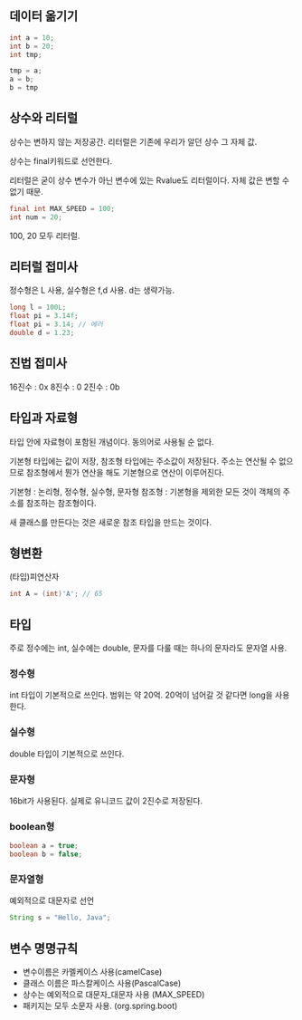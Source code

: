 ## 데이터 옮기기

```java
int a = 10;
int b = 20;
int tmp;

tmp = a;
a = b;
b = tmp
```

## 상수와 리터럴

상수는 변하지 않는 저장공간. 리터럴은 기존에 우리가 알던 상수 그 자체 값.

상수는 final키워드로 선언한다.

리터럴은 굳이 상수 변수가 아닌 변수에 있는 Rvalue도 리터럴이다. 자체 값은 변할 수 없기 때문.

```java
final int MAX_SPEED = 100;
int num = 20;
```

100, 20 모두 리터럴.

## 리터럴 접미사

정수형은 L 사용, 실수형은 f,d 사용. d는 생략가능.

```java
long l = 100L;
float pi = 3.14f;
float pi = 3.14; // 에러
double d = 1.23;
```

## 진법 접미사

16진수 : 0x
8진수 : 0
2진수 : 0b

## 타입과 자료형

타입 안에 자료형이 포함된 개념이다. 동의어로 사용될 순 없다.

기본형 타입에는 값이 저장, 참조형 타입에는 주소값이 저장된다. 주소는 연산될 수 없으므로 참조형에서 뭔가 연산을 해도 기본형으로 연산이 이루어진다.

기본형 : 논리형, 정수형, 실수형, 문자형
참조형 : 기본형을 제외한 모든 것이 객체의 주소를 참조하는 참조형이다.

새 클래스를 만든다는 것은 새로운 참조 타입을 만드는 것이다.

## 형변환

(타입)피연산자

```java
int A = (int)'A'; // 65
```
## 타입

주로 정수에는 int, 실수에는 double, 문자를 다룰 때는 하나의 문자라도 문자열 사용.

### 정수형

int 타입이 기본적으로 쓰인다. 범위는 약 20억. 20억이 넘어갈 것 같다면 long을 사용한다.

### 실수형

double 타입이 기본적으로 쓰인다.

### 문자형

16bit가 사용된다. 실제로 유니코드 값이 2진수로 저장된다.

### boolean형

```java
boolean a = true;
boolean b = false;
```

### 문자열형

예외적으로 대문자로 선언

```java
String s = "Hello, Java";
```

## 변수 명명규칙

- 변수이름은 카멜케이스 사용(camelCase)
- 클래스 이름은 파스칼케이스 사용(PascalCase)
- 상수는 예외적으로 대문자_대문자 사용 (MAX_SPEED)
- 패키지는 모두 소문자 사용. (org.spring.boot)